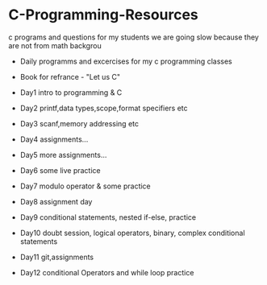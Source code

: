 # C-Programming-Resources
c programs and questions for my students
we are going slow because they are not from math backgrou

- Daily programms and excercises for my c programming classes
- Book for refrance - "Let us C"

- Day1 intro to programming & C
- Day2 printf,data types,scope,format specifiers etc
- Day3 scanf,memory addressing etc
- Day4 assignments...
- Day5 more assignments...
- Day6 some live practice
- Day7 modulo operator & some practice
- Day8 assignment day
- Day9 conditional statements, nested if-else, practice
- Day10 doubt session, logical operators, binary, complex conditional statements
- Day11 git,assignments
- Day12 conditional Operators and while loop practice
